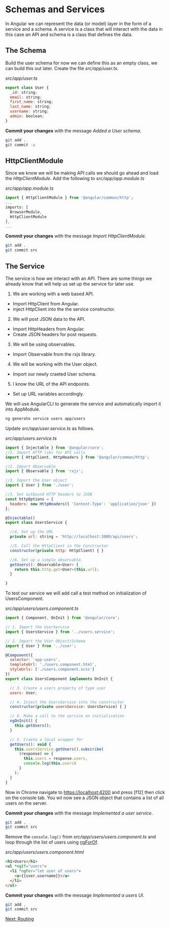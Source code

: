 # Schemas and Services

In Angular we can represent the data (or model) layer in the form of a service and a schema. A service is a class that will interact with the data in this case an API and schema is a class that defines the data.

## The Schema
Build the user schema for now we can define this as an empty class, we can build this out later. Create the file *src/app/user.ts*.

*src/app/user.ts*
```js
export class User {
  _id: string;
  email: string;
  first_name: string;
  last_name: string;
  username: string;
  admin: boolean;
}

```

**Commit your changes** with the message *Added a User schema*.

```sh
git add .
git commit -a
```

## HttpClientModule

Since we know we will be making API calls we should go ahead and load the *HttpClientModule*. Add the following to *src/app/app.module.ts*

*src/app/app.module.ts*
```js
import { HttpClientModule } from '@angular/common/http';
...
imports: [
  BrowserModule,
  HttpClientModule
],
...
```

**Commit your changes** with the message *Import  HttpClientModule*.

```sh
git add .
git commit src
```

## The Service

The service is how we interact with an API. There are some things we already know that will help us set up the service for later use.

1. We are working with a web based API.
  * Import HttpClient from Angular.
  * inject HttpClient into the the service constructor.
2. We will post JSON data to the API.
  * Import HttpHeaders from Angular.
  * Create JSON headers for post requests.
3. We will be using observables.
  * Import Observable from the rxjs library.
4. We will be working with the User object.
  * Import our newly craeted User schema.
5. I know the URL of the API endpoints.
  * Set up URL variables accordingly.

We will use AngularCLI to generate the service and automatically import it into AppModule.

```sh
ng generate service users app/users
```

Update *src/app/user.service.ts* as follows.

*src/app/users.service.ts*
```js
import { Injectable } from '@angular/core';
//1. Import HTTP libs for API calls
import { HttpClient, HttpHeaders } from '@angular/common/http';

//2. Import Observable 
import { Observable } from 'rxjs';

//3. Import the User object
import { User } from './user';

//3. Set outbound HTTP headers to JSON
const httpOptions = {
  headers: new HttpHeaders({ 'Content-Type': 'application/json' })
};

@Injectable()
export class UsersService {

  //4. Set up the URL
  private url: string = 'http://localhost:3000/api/users';

  //5. Call the HttpClient in the Constructor
  constructor(private http: HttpClient) { }

  //6. Set up a simple observable.
  getUsers(): Observable<User> {
    return this.http.get<User>(this.url);
  }

}
```

To test our service we will add call a test method on initialization of UsersComponent.

*src/app/users/users.component.ts*
```js
import { Component, OnInit } from '@angular/core';

// 1. Import the UserService
import { UsersService } from '../users.service';

// 2. Import the User Object/Schema
import { User } from '../user';

@Component({
  selector: 'app-users',
  templateUrl: './users.component.html',
  styleUrls: ['./users.component.scss']
})
export class UsersComponent implements OnInit {

  // 3. Create a users property of type user
  users: User;

  // 4. Inject the UsersService into the constructor
  constructor(private usersService: UsersService) { }

  // 6. Make a call to the service on initialization
  ngOnInit() {
    this.getUsers();
  }

  // 5. Craete a local wrapper for
  getUsers(): void {
    this.usersService.getUsers().subscribe(
      (response) => {
        this.users = response.users,
        console.log(this.users)
      }
    );
  }
}
```

Now in Chrome navigate to [https://localhost:4200](https://localhost:4200) and press [f12] then click on the console tab. You wil now see a JSON object that contains a list of all users on the server.

**Commit your changes** with the message *Implemented a user service*.

```sh
git add .
git commit src
```

Remove the ```console.log()``` from *src/app/users/users.component.ts* and loop through the list of users using [ngForOf](https://angular.io/api/common/NgForOf).

*src/app/users/users.component.html*
```html
<h1>Users</h1>
<ul *ngIf="users">
  <li *ngFor="let user of users">
    <a>{{user.username}}</a>
  </li>
</ul>
```

**Commit your changes** with the message *Implemented a users UI*.

```sh
git add .
git commit src
```


[Next: Routing](04-Routing.md)
